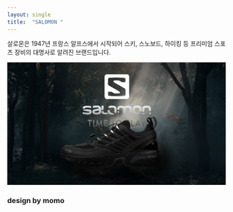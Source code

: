 ```yaml
---
layout: single
title:  "SALOMON "
---
```


 살로몬은 1947년 프랑스 알프스에서 시작되어 스키, 스노보드, 하이킹 등 프리미엄 스포츠 장비의 대명사로 알려진 브랜드입니다.
 
![Alt text](../images/salomon_img1.png "Optional title")

### design by momo
